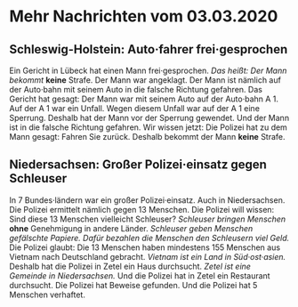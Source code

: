 # Mehr Nachrichten vom 03.03.2020


## Schleswig-Holstein: Auto·fahrer frei·gesprochen
Ein Gericht in Lübeck hat einen Mann frei·gesprochen. *Das heißt:*   *Der Mann bekommt*  **keine** Strafe. Der Mann war angeklagt. Der Mann ist nämlich auf der Auto·bahn mit seinem Auto in die falsche Richtung gefahren. Das Gericht hat gesagt: Der Mann war mit seinem Auto auf der Auto·bahn A 1. Auf der A 1 war ein Unfall. Wegen diesem Unfall war auf der A 1 eine Sperrung. Deshalb hat der Mann vor der Sperrung gewendet. Und der Mann ist in die falsche Richtung gefahren. Wir wissen jetzt: Die Polizei hat zu dem Mann gesagt: Fahren Sie zurück. Deshalb bekommt der Mann **keine** Strafe. 

## Niedersachsen: Großer Polizei·einsatz gegen Schleuser
In 7 Bundes·ländern war ein großer Polizei·einsatz. Auch in Niedersachsen. Die Polizei ermittelt nämlich gegen 13 Menschen. Die Polizei will wissen: Sind diese 13 Menschen vielleicht Schleuser?  *Schleuser bringen Menschen*  **ohne** Genehmigung in andere Länder.  *Schleuser geben Menschen gefälschte Papiere.*   *Dafür bezahlen die Menschen den Schleusern viel Geld.*  Die Polizei glaubt: Die 13 Menschen haben mindestens 155 Menschen aus Vietnam nach Deutschland gebracht.  *Vietnam ist ein Land in Süd·ost·asien.*  Deshalb hat die Polizei in Zetel ein Haus durchsucht.  *Zetel ist eine Gemeinde in Niedersachsen.*  Und die Polizei hat in Zetel ein Restaurant durchsucht. Die Polizei hat Beweise gefunden. Und die Polizei hat 5 Menschen verhaftet. 
